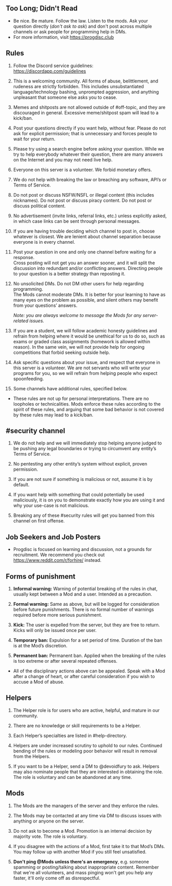 ## Too Long; Didn't Read

- Be nice. Be mature. Follow the law. Listen
to the mods. Ask your question directly (*don't ask to
ask*) and don't post across multiple channels or ask
people for programming help in DMs.
- For more information, visit <https://progdisc.club>

## Rules

1. Follow the Discord service guidelines: <https://discordapp.com/guidelines>

2. This is a welcoming community. All forms of abuse, belittlement, and
   rudeness are strictly forbidden. This includes unsubstantiated
   language/technology bashing, unprompted aggression, and anything unpleasant
   that someone else asks you to cease.

3. Memes and shitposts are not allowed outside of #off-topic, and they are
   discouraged in general. Excessive meme/shitpost spam will lead to a kick/ban.

4. Post your questions directly if you want help, without fear. Please do not
   ask for explicit permission; that is unnecessary and forces people to wait
   for your return.

5. Please try using a search engine before asking your question. While we try
   to help everybody whatever their question, there are many answers on the
   Internet and you may not need live help.

6. Everyone on this server is a volunteer. We forbid monetary offers.

7. We do not help with breaking the law or breaching any software, API’s or
   Terms of Service.

8. Do not post or discuss NSFW/NSFL or illegal content (this includes
   nicknames).  Do not post or discuss piracy content. Do not post or discuss
   political content.

9. No advertisement (invite links, referral links, etc.) unless explicitly asked,
   in which case links can be sent through personal messages.

10. If you are having trouble deciding which channel to post in, choose whatever
    is closest. We are lenient about channel separation because everyone is in
    every channel.

11. Post your question in one and only one channel before waiting for a
    response.<br>
    Cross posting will not get you an answer sooner, and it will split the
    discussion into redundant and/or conflicting answers. Directing people to
    your question is a better strategy than reposting it.

12. No unsolicited DMs. Do not DM other users for help regarding programming.<br>
    The Mods cannot moderate DMs. It is better for your learning to have as many
    eyes on the problem as possible, and silent others may benefit from your
    questions’ answers.

    _Note: you are always welcome to message the Mods for any server-related
    issues._

13. If you are a student, we will follow academic honesty guidelines and refrain
    from helping where it would be unethical for us to do so, such as exams or graded 
    class assignments (homework is allowed within reason). In the same vein, we will
    not provide help for ongoing competitions that forbid seeking outside help.

14. Ask specific questions about your issue, and respect that everyone in this
    server is a volunteer. We are not servants who will write your programs for
    you, so we will refrain from helping people who expect spoonfeeding.

15. Some channels have additional rules, specified below.

- These rules are not up for personal interpretations. There are no loopholes
or technicalities. Mods enforce these rules according to the spirit of these
rules, and arguing that some bad behavior is not covered by these rules may
lead to a kick/ban.

## #security channel

1. We do not help and we will immediately stop helping anyone judged to be
   pushing any legal boundaries or trying to circumvent any entity’s Terms of
   Service.

2. No pentesting any other entity’s system without explicit, proven permission.

3. If you are not sure if something is malicious or not, assume it is by default.

4. If you want help with something that could potentially be used maliciously,
   it is on you to demonstrate exactly how you are using it and why your
   use-case is not malicious.

5. Breaking any of these #security rules will get you banned from this channel
   on first offense.

## Job Seekers and Job Posters

- Progdisc is focused on learning and discussion, not a grounds for recruitment.
We recommend you check out <https://www.reddit.com/r/forhire/> instead.

## Forms of punishment

1. **Informal warning:** Warning of potential breaking of the rules in chat,
   usually kept between a Mod and a user. Intended as a precaution.

2. **Formal warning:** Same as above, but will be logged for consideration
   before future punishments. There is no formal number of warnings required
   before more serious punishment.

3. **Kick:** The user is expelled from the server, but they are free to return.
   Kicks will only be issued once per user.

4. **Temporary ban:** Expulsion for a set period of time. Duration of the ban
   is at the Mod’s discretion.

5. **Permanent ban:** Permanent ban. Applied when the breaking of the rules is
   too extreme or after several repeated offenses.

- All of the disciplinary actions above can be appealed. Speak with a Mod
after a change of heart, or after careful consideration if you wish to
accuse a Mod of abuse.

## Helpers

1. The Helper role is for users who are active, helpful, and mature in our
   community.

2. There are no knowledge or skill requirements to be a Helper.

3. Each Helper’s specialties are listed in #help-directory.

4. Helpers are under increased scrutiny to uphold to our rules. Continued
   bending of the rules or modeling poor behavior will result in removal from
   the Helpers.

5. If you want to be a Helper, send a DM to @devoidfury to ask. Helpers may
   also nominate people that they are interested in obtaining the role. The
   role is voluntary and can be abandoned at any time.

## Mods

1. The Mods are the managers of the server and they enforce the rules.

2. The Mods may be contacted at any time via DM to discuss issues with anything
   or anyone on the server.

3. Do not ask to become a Mod. Promotion is an internal decision by majority
   vote. The role is voluntary.

4. If you disagree with the actions of a Mod, first take it to that Mod’s DMs.
   You may follow up with another Mod if you still feel unsatisfied.

5. **Don't ping @Mods unless there's an emergency**, e.g. someone spamming or
   posting/talking about inappropriate content. Remember that we're
   all volunteers, and mass pinging won't get you help any faster, it'll
   only come off as disrespectful.
